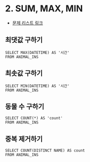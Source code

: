 # 2. SUM, MAX, MIN

* [문제 리스트 링크](https://programmers.co.kr/learn/courses/30/parts/17043)



## 최댓값 구하기

```mysql
SELECT MAX(DATETIME) AS '시간'
FROM ANIMAL_INS
```



## 최솟값 구하기

``` mysql
SELECT MIN(DATETIME) AS '시간'
FROM ANIMAL_INS
```



## 동물 수 구하기

```mysql
SELECT COUNT(*) AS 'count'
FROM ANIMAL_INS
```



## 중복 제거하기

```mysql
SELECT COUNT(DISTINCT NAME) AS count
FROM ANIMAL_INS
```


